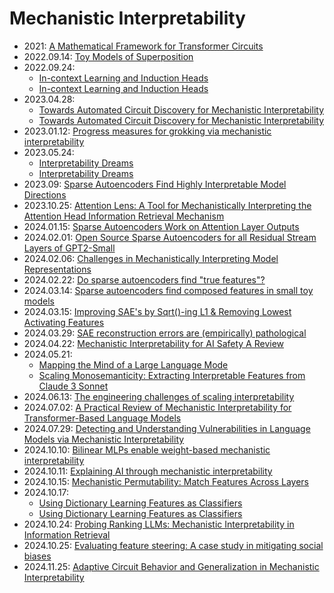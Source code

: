 # Mechanistic Interpretability

- 2021: [A Mathematical Framework for Transformer Circuits](https://transformer-circuits.pub/2021/framework/index.html)
- 2022.09.14: [Toy Models of Superposition](https://transformer-circuits.pub/2022/toy_model/index.html)
- 2022.09.24:
  - [In-context Learning and Induction Heads](https://transformer-circuits.pub/2022/in-context-learning-and-induction-heads/index.html)
  - [In-context Learning and Induction Heads](https://arxiv.org/abs/2209.11895)
- 2023.04.28:
  - [Towards Automated Circuit Discovery for Mechanistic Interpretability](https://proceedings.neurips.cc/paper_files/paper/2023/hash/34e1dbe95d34d7ebaf99b9bcaeb5b2be-Abstract-Conference.html)
  - [Towards Automated Circuit Discovery for Mechanistic Interpretability](https://arxiv.org/abs/2304.14997)
- 2023.01.12: [Progress measures for grokking via mechanistic interpretability](https://arxiv.org/abs/2301.05217)
- 2023.05.24:
  - [Interpretability Dreams](https://www.anthropic.com/research/interpretability-dreams)
  - [Interpretability Dreams](https://transformer-circuits.pub/2023/interpretability-dreams/index.html)
- 2023.09: [Sparse Autoencoders Find Highly Interpretable Model Directions](https://arxiv.org/abs/2309.08600)
- 2023.10.25: [Attention Lens: A Tool for Mechanistically Interpreting the Attention Head Information Retrieval Mechanism](https://arxiv.org/abs/2310.16270)
- 2024.01.15: [Sparse Autoencoders Work on Attention Layer Outputs](https://www.lesswrong.com/posts/DtdzGwFh9dCfsekZZ/sparse-autoencoders-work-on-attention-layer-outputs)
- 2024.02.01: [Open Source Sparse Autoencoders for all Residual Stream Layers of GPT2-Small](https://www.lesswrong.com/posts/f9EgfLSurAiqRJySD/open-source-sparse-autoencoders-for-all-residual-stream)
- 2024.02.06: [Challenges in Mechanistically Interpreting Model Representations](https://arxiv.org/abs/2402.03855)
- 2024.02.22: [Do sparse autoencoders find "true features"?](https://www.lesswrong.com/posts/QoR8noAB3Mp2KBA4B/do-sparse-autoencoders-find-true-features)
- 2024.03.14: [Sparse autoencoders find composed features in small toy models](https://www.lesswrong.com/posts/a5wwqza2cY3W7L9cj/sparse-autoencoders-find-composed-features-in-small-toy)
- 2024.03.15: [Improving SAE's by Sqrt()-ing L1 & Removing Lowest Activating Features](https://www.lesswrong.com/posts/YiGs8qJ8aNBgwt2YN/improving-sae-s-by-sqrt-ing-l1-and-removing-lowest)
- 2024.03.29: [SAE reconstruction errors are (empirically) pathological](https://www.lesswrong.com/posts/rZPiuFxESMxCDHe4B/sae-reconstruction-errors-are-empirically-pathological)
- 2024.04.22: [Mechanistic Interpretability for AI Safety A Review](https://arxiv.org/abs/2404.14082)
- 2024.05.21:
  - [Mapping the Mind of a Large Language Mode](https://www.anthropic.com/research/mapping-mind-language-model)
  - [Scaling Monosemanticity: Extracting Interpretable Features from Claude 3 Sonnet](https://transformer-circuits.pub/2024/scaling-monosemanticity/index.html)
- 2024.06.13: [The engineering challenges of scaling interpretability](https://www.anthropic.com/research/engineering-challenges-interpretability)
- 2024.07.02: [A Practical Review of Mechanistic Interpretability for Transformer-Based Language Models](https://arxiv.org/abs/2407.02646)
- 2024.07.29: [Detecting and Understanding Vulnerabilities in Language Models via Mechanistic Interpretability](https://arxiv.org/abs/2407.19842)
- 2024.10.10: [Bilinear MLPs enable weight-based mechanistic interpretability](https://arxiv.org/abs/2410.08417)
- 2024.10.11: [Explaining AI through mechanistic interpretability](https://link.springer.com/article/10.1007/s13194-024-00614-4)
- 2024.10.15: [Mechanistic Permutability: Match Features Across Layers](https://arxiv.org/abs/2410.07656)
- 2024.10.17:
  - [Using Dictionary Learning Features as Classifiers](https://www.anthropic.com/research/features-as-classifiers)
  - [Using Dictionary Learning Features as Classifiers](https://transformer-circuits.pub/2024/features-as-classifiers/index.html)
- 2024.10.24: [Probing Ranking LLMs: Mechanistic Interpretability in Information Retrieval](https://arxiv.org/abs/2410.18527)
- 2024.10.25: [Evaluating feature steering: A case study in mitigating social biases](https://www.anthropic.com/research/evaluating-feature-steering)
- 2024.11.25: [Adaptive Circuit Behavior and Generalization in Mechanistic Interpretability](https://arxiv.org/abs/2411.16105)

